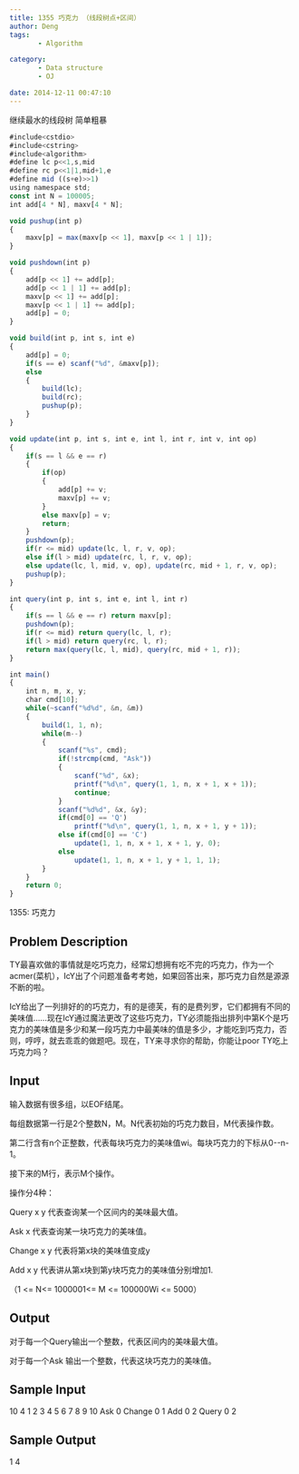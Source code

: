 ```yaml
---
title: 1355 巧克力 （线段树点+区间）
author: Deng
tags: 
       - Algorithm

category: 
       - Data structure
       - OJ

date: 2014-12-11 00:47:10
---
```

继续最水的线段树 简单粗暴

```js 
#include<cstdio>
#include<cstring>
#include<algorithm>
#define lc p<<1,s,mid
#define rc p<<1|1,mid+1,e
#define mid ((s+e)>>1)
using namespace std;
const int N = 100005;
int add[4 * N], maxv[4 * N];

void pushup(int p)
{
    maxv[p] = max(maxv[p << 1], maxv[p << 1 | 1]);
}

void pushdown(int p)
{
    add[p << 1] += add[p];
    add[p << 1 | 1] += add[p];
    maxv[p << 1] += add[p];
    maxv[p << 1 | 1] += add[p];
    add[p] = 0;
}

void build(int p, int s, int e)
{
    add[p] = 0;
    if(s == e) scanf("%d", &maxv[p]);
    else
    {
        build(lc);
        build(rc);
        pushup(p);
    }
}

void update(int p, int s, int e, int l, int r, int v, int op)
{
    if(s == l && e == r)
    {
        if(op)
        {
            add[p] += v;
            maxv[p] += v;
        }
        else maxv[p] = v;
        return;
    }
    pushdown(p);
    if(r <= mid) update(lc, l, r, v, op);
    else if(l > mid) update(rc, l, r, v, op);
    else update(lc, l, mid, v, op), update(rc, mid + 1, r, v, op);
    pushup(p);
}

int query(int p, int s, int e, int l, int r)
{
    if(s == l && e == r) return maxv[p];
    pushdown(p);
    if(r <= mid) return query(lc, l, r);
    if(l > mid) return query(rc, l, r);
    return max(query(lc, l, mid), query(rc, mid + 1, r));
}

int main()
{
    int n, m, x, y;
    char cmd[10];
    while(~scanf("%d%d", &n, &m))
    {
        build(1, 1, n);
        while(m--)
        {
            scanf("%s", cmd);
            if(!strcmp(cmd, "Ask"))
            {
                scanf("%d", &x);
                printf("%d\n", query(1, 1, n, x + 1, x + 1));
                continue;
            }
            scanf("%d%d", &x, &y);
            if(cmd[0] == 'Q')
                printf("%d\n", query(1, 1, n, x + 1, y + 1));
            else if(cmd[0] == 'C')
                update(1, 1, n, x + 1, x + 1, y, 0);
            else
                update(1, 1, n, x + 1, y + 1, 1, 1);
        }
    }
    return 0;
}
```

1355: 巧克力

## Problem Description

TY最喜欢做的事情就是吃巧克力，经常幻想拥有吃不完的巧克力，作为一个acmer(菜机），IcY出了个问题准备考考她，如果回答出来，那巧克力自然是源源不断的啦。

IcY给出了一列排好的的巧克力，有的是德芙，有的是费列罗，它们都拥有不同的美味值……现在IcY通过魔法更改了这些巧克力，TY必须能指出排列中第K个是巧克力的美味值是多少和某一段巧克力中最美味的值是多少，才能吃到巧克力，否则，哼哼，就去乖乖的做题吧。现在，TY来寻求你的帮助，你能让poor TY吃上巧克力吗？

## Input

输入数据有很多组，以EOF结尾。

每组数据第一行是2个整数N，M。N代表初始的巧克力数目，M代表操作数。

第二行含有n个正整数，代表每块巧克力的美味值wi。每块巧克力的下标从0--n-1。

接下来的M行，表示M个操作。

操作分4种：

Query x y 代表查询某一个区间内的美味最大值。

Ask x 代表查询某一块巧克力的美味值。

Change x y 代表将第x块的美味值变成y

Add x y 代表讲从第x块到第y块巧克力的美味值分别增加1.

（1 <= N<= 1000001<= M <= 100000Wi <= 5000）

## Output

对于每一个Query输出一个整数，代表区间内的美味最大值。

对于每一个Ask 输出一个整数，代表这块巧克力的美味值。

## Sample Input

10 4 1 2 3 4 5 6 7 8 9 10 Ask 0 Change 0 1 Add 0 2 Query 0 2

## Sample Output

1 4